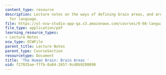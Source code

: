 ```yaml
---
content_type: resource
description: Lecture notes on the ways of defining brain areas, and areas that matter
  for language.
file: https://ol-ocw-studio-app-qa.s3.amazonaws.com/courses/9-98-language-and-mind-january-iap-2003/f27035aefffb8a8426579cd8b9200890_lecture_note_1.pdf
file_type: application/pdf
learning_resource_types:
- Lecture Notes
ocw_type: OCWFile
parent_title: Lecture Notes
parent_type: CourseSection
resourcetype: Document
title: 'The Human Brain: Brain Areas '
uid: f27035ae-fffb-8a84-2657-9cd8b9200890
---
```

